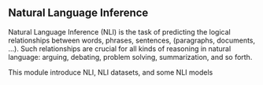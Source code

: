 ## Natural Language Inference
Natural Language Inference (NLI) is the task of predicting the logical relationships between words,
 phrases, sentences, (paragraphs, documents, ...). Such relationships are crucial for all kinds of
 reasoning in natural language: arguing, debating, problem solving, summarization, and so forth.

 This module introduce NLI, NLI datasets, and some NLI models